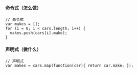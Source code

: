 #### 命令式（怎么做）

```
// 命令式
var makes = [];
for (i = 0; i < cars.length; i++) {
  makes.push(cars[i].make);
}
```

#### 声明式（做什么）

```
// 声明式
var makes = cars.map(function(car){ return car.make; });
```
